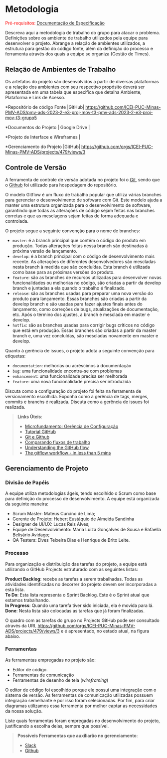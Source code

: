 
# Metodologia

<span style="color:red">Pré-requisitos: <a href="2-Especificação do Projeto.md"> Documentação de Especificação</a></span>

Descreva aqui a metodologia de trabalho do grupo para atacar o problema. Definições sobre os ambiente de trabalho utilizados pela  equipe para desenvolver o projeto. Abrange a relação de ambientes utilizados, a estrutura para gestão do código fonte, além da definição do processo e ferramenta através dos quais a equipe se organiza (Gestão de Times).

## Relação de Ambientes de Trabalho

Os artefatos do projeto são desenvolvidos a partir de diversas plataformas e a relação dos ambientes com seu respectivo propósito deverá ser apresentada em uma tabela que especifica que detalha Ambiente, Plataforma e Link de Acesso. 

*Repositório de código Fonte |GitHub| https://github.com/ICEI-PUC-Minas-PMV-ADS/pmv-ads-2023-2-e3-proj-mov-t3-pmv-ads-2023-2-e3-proj-mov-t3-grupo5

*Documentos do Projeto | Google Drive | 

*Projeto de Interface e Wireframes | 

*Gerenciamento do Projeto |GitHub| https://github.com/orgs/ICEI-PUC-Minas-PMV-ADS/projects/479/views/3

## Controle de Versão

A ferramenta de controle de versão adotada no projeto foi o
[Git](https://git-scm.com/), sendo que o [Github](https://github.com)
foi utilizado para hospedagem do repositório.

O modelo Gitflow é um fluxo de trabalho popular que utiliza várias branches para gerenciar o desenvolvimento de software com Git. Este modelo ajuda a manter uma estrutura organizada para o desenvolvimento de software, garantindo que todas as alterações de código sejam feitas nas branches corretas e que as mesclagens sejam feitas de forma adequada e controlada.   

O projeto segue a seguinte convenção para o nome de branches:


- `master`: é a branch principal que contém o código do produto em produção. Todas alterações feitas nessa branch são destinadas à próxima versão de lançamento.
- `develop`: é a branch principal com o código de desenvolvimento mais recente. As alterações de diferentes desenvolvedores são mescladas nesta branch à medida que são concluídas. Esta branch é utilizada como base para as próximas versões do produto.
- `feature`: são as branches de recursos utilizadas para desenvolver novas funcionalidades ou melhorias no código, são criadas a partir da develop branch e juntadas a ela quando o trabalho é finalizado.    
- `release`: são as branches usadas para preparar uma nova versão do produto para lançamento. Essas branches são criadas a partir da develop branch e são usadas para fazer ajustes finais antes do lançamento, como correções de bugs, atualizações de documentação, etc. Após o término dos ajustes, a branch é mesclada em master e develop.
- `hotfix`: são as branches usadas para corrigir bugs críticos no código que está em produção. Essas branches são criadas a partir da master branch e, uma vez concluídas, são mescladas novamente em master e develop.


Quanto à gerência de issues, o projeto adota a seguinte convenção para
etiquetas:

- `documentation`: melhorias ou acréscimos à documentação
- `bug`: uma funcionalidade encontra-se com problemas
- `enhancement`: uma funcionalidade precisa ser melhorada
- `feature`: uma nova funcionalidade precisa ser introduzida

Discuta como a configuração do projeto foi feita na ferramenta de versionamento escolhida. Exponha como a gerência de tags, merges, commits e branchs é realizada. Discuta como a gerência de issues foi realizada.

> **Links Úteis**:
> - [Microfundamento: Gerência de Configuração](https://pucminas.instructure.com/courses/87878/)
> - [Tutorial GitHub](https://guides.github.com/activities/hello-world/)
> - [Git e Github](https://www.youtube.com/playlist?list=PLHz_AreHm4dm7ZULPAmadvNhH6vk9oNZA)
>  - [Comparando fluxos de trabalho](https://www.atlassian.com/br/git/tutorials/comparing-workflows)
> - [Understanding the GitHub flow](https://guides.github.com/introduction/flow/)
> - [The gitflow workflow - in less than 5 mins](https://www.youtube.com/watch?v=1SXpE08hvGs)

## Gerenciamento de Projeto

### Divisão de Papéis

A equipe utiliza metodologias ágeis, tendo escolhido o Scrum como base para definição do processo de desenvolvimento. A equipe está organizada da seguinte maneira:

- Scrum Master: Mateus Curcino de Lima;
- Gerente de Projeto: Hebert Eustáquio de Almeida Sandinha
- Designer de UI/UX: Lucas Reis Alves;
- Equipe de Desenvolvimento: Maria Luiza Gonçalves de Sousa e Rafaella Belisário Avidago;
- QA Testers: Elves Teixeira Dias e Henrique de Brito Leite.

### Processo

Para organização e distribuição das tarefas do projeto, a equipe está utilizando o GitHub Projects estruturado com as seguintes listas: 

**Product Backlog**: recebe as tarefas a serem trabalhadas. Todas as atividades identificadas no decorrer do projeto devem ser incorporadas a esta lista.  
**To Do**: Esta lista representa o Sprint Backlog. Este é o Sprint atual que estamos trabalhando.   
**In Progress**: Quando uma tarefa tiver sido iniciada, ela é movida para lá.   
**Done**: Nesta lista são colocadas as tarefas que já foram finalizadas.

O quadro com as tarefas do grupo no Projects GitHub pode ser consultado através da URL https://github.com/orgs/ICEI-PUC-Minas-PMV-ADS/projects/479/views/3 e é apresentado, no estado atual, na figura abaixo.


### Ferramentas

As ferramentas empregadas no projeto são:

- Editor de código.
- Ferramentas de comunicação
- Ferramentas de desenho de tela (_wireframing_)

O editor de código foi escolhido porque ele possui uma integração com o sistema de versão. As ferramentas de comunicação utilizadas possuem integração semelhante e por isso foram selecionadas. Por fim, para criar diagramas utilizamos essa ferramenta por melhor captar as necessidades da nossa solução.

Liste quais ferramentas foram empregadas no desenvolvimento do projeto, justificando a escolha delas, sempre que possível.
 
> **Possíveis Ferramentas que auxiliarão no gerenciamento**: 
> - [Slack](https://slack.com/)
> - [Github](https://github.com/)
